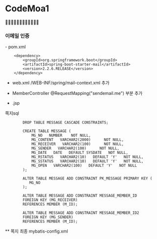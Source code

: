 # CodeMoa1
👨‍💻👨‍💻👨‍💻👨‍💻👨‍💻👨‍💻

<h3>이메일 인증</h3>
 - pom.xml
  <!-- https://mvnrepository.com/artifact/org.springframework.boot/spring-boot-starter-mail -->
  
		<dependency>
		    <groupId>org.springframework.boot</groupId>
		    <artifactId>spring-boot-starter-mail</artifactId>
		    <version>2.2.6.RELEASE</version>
		</dependency>
    
 - web.xml
  /WEB-INF/spring/mail-context.xml 추가
 
 - MemberController 
   @RequestMapping("sendemail.me") 부분 추가
   
 - .jsp 



쪽지sql

			DROP TABLE MESSAGE CASCADE CONSTRAINTS;

			CREATE TABLE MESSAGE (
			    MG_NO   NUMBER    NOT NULL,
			    MG_CONTENT   VARCHAR2(2000)      NOT NULL,
			    MG_RECEIVER   VARCHAR2(100)      NOT NULL,
			    MG_SENDER   VARCHAR2(100)      NOT NULL,
			    MG_DATE   DATE   DEFAULT SYSDATE   NOT NULL,
			    MG_RSTATUS   VARCHAR2(10)   DEFAULT 'Y'   NOT NULL,
			    MG_SSTATUS   VARCHAR2(10)   DEFAULT 'Y'   NOT NULL,
			    MG_OPEN   VARCHAR2(100)   DEFAULT 'Y'   NOT NULL
			);

			ALTER TABLE MESSAGE ADD CONSTRAINT PK_MESSAGE PRIMARY KEY (
			   MG_NO
			);

			ALTER TABLE MESSAGE ADD CONSTRAINT MESSAGE_MEMBER_ID
			FOREIGN KEY (MG_RECEIVER)
			REFERENCES MEMBER (M_ID);

			ALTER TABLE MESSAGE ADD CONSTRAINT MESSAGE_MEMBER_ID2
			FOREIGN KEY (MG_SENDER)
			REFERENCES MEMBER (M_ID);
   
   
   ** 쪽지 최종
   mybatis-config.xml 
   		<typeAlias type="com.study.codemoa.message.model.vo.Message" alias="Message" />
		<mapper resource="mapper/message-mapper.xml" />
